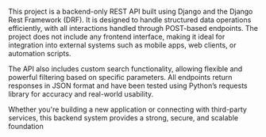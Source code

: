 This project is a backend-only REST API built using Django and the Django Rest Framework (DRF). It is designed to handle structured data operations efficiently, with all interactions handled through POST-based endpoints. The project does not include any frontend interface, making it ideal for integration into external systems such as mobile apps, web clients, or automation scripts.

The API also includes custom search functionality, allowing flexible and powerful filtering based on specific parameters. All endpoints return responses in JSON format and have been tested using Python’s requests library for accuracy and real-world usability.

Whether you're building a new application or connecting with third-party services, this backend system provides a strong, secure, and scalable foundation

